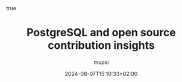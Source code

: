 ---
#################################
# Don't touch these settings.
date: '2024-08-07T15:10:33+02:00'
sidebar:
    exclude: true
type: post
#################################
# Update the title
title: "PostgreSQL and open source contribution insights"

# Replace if you have a good image. 
# Images are not used (yet) on individual pages, only on lists of articles.
image: /images/laetitia.webp

# Define this value if listing an external blog post not written within this site.
link: "https://upsun.com/blog/postgresql-and-open-source-podcast/"

# Update author with one or more
#   -> content/community/engage/people/AUTHOR.md
#   -> https://github.com/AUTHOR
#   -> AUTHORFirst AUTHORLast
author:
  - mupsi

# Choose ONE of the options below:
categories:
#   - core-concepts
#   - how-it-works
  #  - discussions
#   - experiments
#  - how-tos
  - transcripts
#   - releases
#   - tutorials

# Tags don't do anything yet, so ignore for now.
# tags:
#   - events
#   - integrations
math: true
---